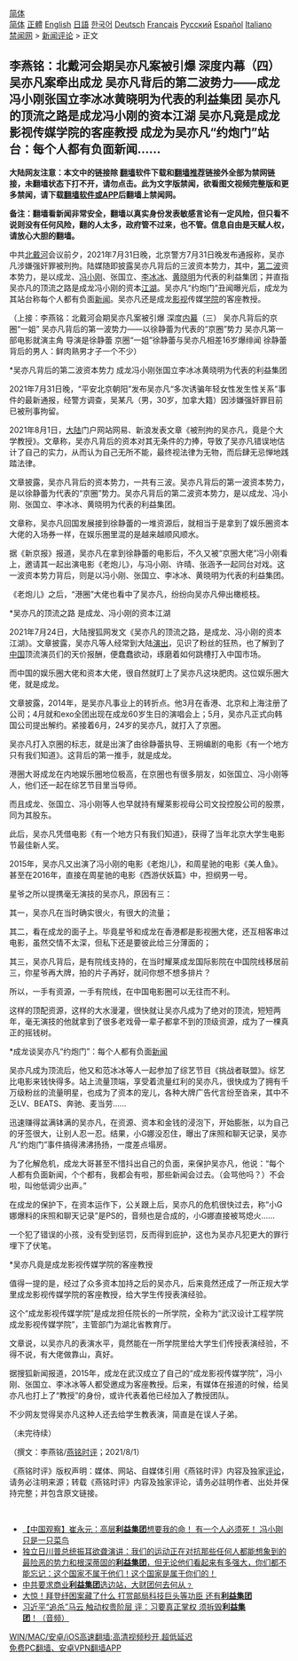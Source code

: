  <!-- 面包屑导航 --> <div class="breadcrumb"><!-- GTranslate: https://gtranslate.io/ -->  <div class="switcher notranslate">  <div class="selected">  <a href="#" onclick="return false;"> 简体</a>  </div>  <div class="option">  <a href="https://www.bannedbook.org" onclick="doGTranslate('zh-CN|zh-CN');jQuery('div.switcher div.selected a').html(jQuery(this).html());return false;" title="简体中文" class="nturl selected"> 简体</a>  <a href="https://www.bannedbook.org/zh-tw/" onclick="doGTranslate('zh-CN|zh-TW');jQuery('div.switcher div.selected a').html(jQuery(this).html());return false;" title="繁體中文" class="nturl"> 正體</a>  <a href="https://www.bannedbook.org/en/" onclick="doGTranslate('zh-CN|en');jQuery('div.switcher div.selected a').html(jQuery(this).html());return false;" title="English" class="nturl"> English</a>  <a href="https://www.bannedbook.org/ja/" onclick="doGTranslate('zh-CN|ja');jQuery('div.switcher div.selected a').html(jQuery(this).html());return false;" title="日本語" class="nturl"> 日語</a>  <a href="https://www.bannedbook.org/ko/" onclick="doGTranslate('zh-CN|ko');jQuery('div.switcher div.selected a').html(jQuery(this).html());return false;" title="한국어" class="nturl"> 한국어</a>  <a href="https://www.bannedbook.org/de/" onclick="doGTranslate('zh-CN|de');jQuery('div.switcher div.selected a').html(jQuery(this).html());return false;" title="Deutsch" class="nturl"> Deutsch</a>  <a href="https://www.bannedbook.org/fr/" onclick="doGTranslate('zh-CN|fr');jQuery('div.switcher div.selected a').html(jQuery(this).html());return false;" title="Français" class="nturl"> Français</a>  <a href="https://www.bannedbook.org/ru/" onclick="doGTranslate('zh-CN|ru');jQuery('div.switcher div.selected a').html(jQuery(this).html());return false;" title="Русский" class="nturl"> Русский</a>  <a href="https://www.bannedbook.org/es/" onclick="doGTranslate('zh-CN|es');jQuery('div.switcher div.selected a').html(jQuery(this).html());return false;" title="Español" class="nturl"> Español</a>  <a href="https://www.bannedbook.org/it/" onclick="doGTranslate('zh-CN|it');jQuery('div.switcher div.selected a').html(jQuery(this).html());return false;" title="Italiano" class="nturl"> Italiano</a>  </div>  </div>      <div class='breadcrumb-sub'><!-- Breadcrumb NavXT 6.3.0 --> <a href="https://www.bannedbook.org/" class="home">禁闻网</a> &gt; <a href="https://www.bannedbook.org/bnews/comments/" class="category">新闻评论</a> &gt; 正文</div></div><h2>李燕铭：北戴河会期吴亦凡案被引爆 深度内幕（四） 吴亦凡案牵出成龙 吴亦凡背后的第二波势力——成龙冯小刚张国立李冰冰黄晓明为代表的利益集团 吴亦凡的顶流之路是成龙冯小刚的资本江湖 吴亦凡竟是成龙影视传媒学院的客座教授 成龙为吴亦凡“约炮门”站台：每个人都有负面新闻……</h2> <p class="notice"><b>大陆网友注意：本文中的链接除 <a href="https://github.com/bannedbook/fanqiang" >翻墙</a>软件下载和<a href="https://github.com/killgcd/justmysocks/blob/master/README.md">翻墙推荐</a>链接外全部为禁网链接，未翻墙状态下打不开，请勿点击。此为文字版禁闻，欲看图文视频完整版和更多禁闻，请下载<a href="https://github.com/bannedbook/fanqiang">翻墙软件或APP</a>后翻墙上禁闻网。</p><p>备注：翻墙看新闻非常安全，翻墙以真实身份发表敏感言论有一定风险，但只看不说则没有任何风险，翻的人太多，政府管不过来，也不管。信息自由是天赋人权，请放心大胆的翻墙。</b></p>  <div class="entry"> <p></p> <p>中共<a href="https://www.bannedbook.org/bnews/tag/%E5%8C%97%E6%88%B4%E6%B2%B3/" class="st_tag internal_tag" rel="tag" title="标签 北戴河 下的日志">北戴河</a>会议前夕&#65292;2021年7月31日晚&#65292;北京警方7月31日晚发布通报称&#65292;吴亦凡涉嫌强奸罪被刑拘&#12290;陆媒随即披露吴亦凡背后的三波资本势力&#65292;其中&#65292;<a href="https://www.bannedbook.org/bnews/tag/%E7%AC%AC%E4%BA%8C%E6%B3%A2/" class="st_tag internal_tag" rel="tag" title="标签 第二波 下的日志">第二波</a>资本势力&#65292;是以成龙&#12289;<a href="https://www.bannedbook.org/bnews/tag/%e5%86%af%e5%b0%8f%e5%88%9a/" class="st_tag internal_tag" rel="tag" title="标签 冯小刚 下的日志">冯小刚</a>&#12289;张国立&#12289;<a href="https://www.bannedbook.org/bnews/tag/%e6%9d%8e%e5%86%b0%e5%86%b0/" class="st_tag internal_tag" rel="tag" title="标签 李冰冰 下的日志">李冰冰</a>&#12289;<a href="https://www.bannedbook.org/bnews/tag/%e9%bb%84%e6%99%93%e6%98%8e/" class="st_tag internal_tag" rel="tag" title="标签 黄晓明 下的日志">黄晓明</a>为代表的利益集团&#65307;并直指吴亦凡的顶流之路是成龙冯小刚的资本<a href="https://www.bannedbook.org/bnews/tag/%e6%b1%9f%e6%b9%96/" class="st_tag internal_tag" rel="tag" title="标签 江湖 下的日志">江湖</a>&#12290;吴亦凡&#8220;约炮门&#8221;丑闻曝光后&#65292;成龙为其站台称每个人都有负面<span class='wp_keywordlink_affiliate'><a href="https://www.bannedbook.org/" title="新闻">新闻</a></span>&#12290;吴亦凡还是成龙<a href="https://www.bannedbook.org/bnews/tag/%E5%BD%B1%E8%A7%86/" class="st_tag internal_tag" rel="tag" title="标签 影视 下的日志">影视</a>传媒<a href="https://www.bannedbook.org/bnews/tag/%E5%AD%A6%E9%99%A2/" class="st_tag internal_tag" rel="tag" title="标签 学院 下的日志">学院</a>的客座教授&#12290; </p> <p>&#65288;上接&#65306;李燕铭&#65306;北戴河会期吴亦凡案被引爆 深度<span class='wp_keywordlink_affiliate'><a href="https://www.bannedbook.org/bnews/ccpdope/" title="中共高层内幕" target="_blank">内幕</a></span>&#65288;三&#65289; 吴亦凡背后的京圈&#8220;一姐&#8221; 吴亦凡背后的第一波势力&#8212;&#8212;以徐静蕾为代表的&#8220;京圈&#8221;势力 吴亦凡第一部电影就演主角 导演是徐静蕾 京圈&#8220;一姐&#8221;徐静蕾与吴亦凡相差16岁爆绯闻 徐静蕾背后的男人&#65306;鲜肉熟男才子一个不少&#65289;</p> <p>   *吴亦凡背后的第二波资本势力 成龙冯小刚张国立李冰冰黄晓明为代表的利益集团</p> <p>2021年7月31日晚&#65292;&#8220;平安北京朝阳&#8221;发布吴亦凡&#8220;多次诱骗年轻女性发生性关系&#8221;事件的最新通报&#65292;经警方调查&#65292;吴某凡&#65288;男&#65292;30岁&#65292;加拿大籍&#65289;因涉嫌强奸罪目前已被刑事拘留&#12290; </p> <p>2021年8月1日&#65292;<span class='wp_keywordlink_affiliate'><a href="https://www.bannedbook.org/" title="大陆" target="_blank">大陆</a></span>门户网站网易&#12289;新浪发表文章&#12298;被刑拘的吴亦凡&#65292;竟是个大学教授&#12299;&#12290;文章称&#65292;吴亦凡背后的资本对其无条件的力捧&#65292;导致了吴亦凡错误地估计了自己的实力&#65292;从而认为自己无所不能&#65292;最终视法律为无物&#65292;而后肆无忌惮地践踏法律&#12290;</p> <p>文章披露&#65292;吴亦凡背后的资本势力&#65292;一共有三波&#12290;吴亦凡背后的第一波资本势力&#65292;是以徐静蕾为代表的&#8220;京圈&#8221;势力&#12290;吴亦凡背后的第二波资本势力&#65292;是以成龙&#12289;冯小刚&#12289;张国立&#12289;李冰冰&#12289;黄晓明为代表的利益集团&#12290;</p> <p>文章称&#65292;吴亦凡回国发展接到徐静蕾的一堆资源后&#65292;就相当于是拿到了娱乐圈资本大佬的入场券一样&#65292;在娱乐圈里混的是越来越顺风顺水&#12290;</p> <p>据&#12298;新京报&#12299;报道&#65292;吴亦凡在拿到徐静蕾的电影后&#65292;不久又被&#8220;京圈大佬&#8221;冯小刚看上&#65292;邀请其一起出演电影&#12298;老炮儿&#12299;&#65292;与冯小刚&#12289;许晴&#12289;张涵予一起同台对戏&#12290;这一波资本势力背后&#65292;则是以冯小刚&#12289;张国立&#12289;李冰冰&#12289;黄晓明为代表的利益集团&#12290;</p> <p>&#12298;老炮儿&#12299;之后&#65292;&#8220;港圈&#8221;大佬也看中了吴亦凡&#65292;纷纷向吴亦凡伸出橄榄枝&#12290;</p> <p>   *吴亦凡的顶流之路 是成龙&#12289;冯小刚的资本江湖 </p> <p>2021年7月24日&#65292;大陆搜狐网发文&#12298;吴亦凡的顶流之路&#65292;是成龙&#12289;冯小刚的资本江湖&#12299;&#12290;文章披露&#65292;吴亦凡等人经常到大陆<span class='wp_keywordlink_affiliate'><a href="https://zh-cn.shenyunperformingarts.org/" title="演出" target="_blank">演出</a></span>&#65292;见识了粉丝的狂热&#65292;也了解到了<span class='wp_keywordlink_affiliate'><a href="https://www.bannedbook.org/" title="中国" target="_blank">中国</a></span>顶流演员们的天价报酬&#65292;便蠢蠢欲动&#65292;琢磨着如何跳槽打入中国市场&#12290;</p> <p>而中国的娱乐圈大佬和资本大佬&#65292;很自然就盯上了吴亦凡这块肥肉&#12290;这位娱乐圈大佬&#65292;就是成龙&#12290;</p> <p>文章披露&#65292;2014年&#65292;是吴亦凡事业上的转折点&#12290;他3月在香港&#12289;北京和上海注册了公司&#65307;4月就和exo全团出现在成龙60岁生日的演唱会上&#65307;5月&#65292;吴亦凡正式向韩国公司提出解约&#12290;紧接着6月&#65292;24岁的吴亦凡&#65292;就打入了京圈&#12290;</p>  <p>吴亦凡打入京圈的标志&#65292;就是出演了由徐静蕾执导&#12289;王朔编剧的电影&#12298;有一个地方只有我们知道&#12299;&#12290;这背后的第一推手&#65292;就是成龙&#12290;</p> <p>港圈大哥成龙在内地娱乐圈地位极高&#65292;在京圈也有很多朋友&#65292;如张国立&#12289;冯小刚等人&#65292;他们还一起在综艺节目里当导师&#12290;</p> <p>   而且成龙&#12289;张国立&#12289;冯小刚等人也早就持有耀莱影视母公司文投控股公司的股票&#65292;同为其股东&#12290;</p> <p>此后&#65292;吴亦凡凭借电影&#12298;有一个地方只有我们知道&#12299;&#65292;获得了当年北京大学生电影节最佳新人奖&#12290;</p> <p>2015年&#65292;吴亦凡又出演了冯小刚的电影&#12298;老炮儿&#12299;&#65292;和周星驰的电影&#12298;美人鱼&#12299;&#12290;甚至在2016年&#65292;直接在周星驰的电影&#12298;西游伏妖篇&#12299;中&#65292;担纲男一号&#12290;</p> <p>星爷之所以提携毫无演技的吴亦凡&#65292;原因有三&#65306;</p> <p>其一&#65292;吴亦凡在当时确实很火&#65292;有很大的流量&#65307;</p> <p>其二&#65292;看在成龙的面子上&#12290;毕竟星爷和成龙在香港都是影视圈大佬&#65292;还互相客串过电影&#65292;虽然交情不太深&#65292;但私下还是要彼此给三分薄面的&#65307;</p> <p>其三&#65292;吴亦凡背后&#65292;是有院线支持的&#65292;在当时耀莱成龙国际影院在中国院线移居前三&#65292;你星爷再大牌&#65292;拍的片子再好&#65292;就问你想不想多排片&#65311;</p> <p>所以&#65292;一手有资源&#65292;一手有院线&#65292;在中国电影圈可以无往而不利&#12290;</p> <p>这样的顶配资源&#65292;这样的大水漫灌&#65292;很快就让吴亦凡成为了绝对的顶流&#65292;短短两年&#65292;毫无演技的他就拿到了很多老戏骨一辈子都拿不到的顶级资源&#65292;成为了一棵真正的摇钱树&#12290;</p> <p>   *成龙谈吴亦凡&#8220;约炮门&#8221;&#65306;每个人都有负面<a href="https://www.bannedbook.org/bnews/tag/%E6%96%B0%E9%97%BB/" class="st_tag internal_tag" rel="tag" title="标签 新闻 下的日志">新闻</a></p> <p>吴亦凡成为顶流后&#65292;他又和范冰冰等人一起参加了综艺节目&#12298;挑战者联盟&#12299;&#12290;综艺比电影来钱快得多&#12290;站上流量顶端&#65292;享受着流量红利的吴亦凡&#65292;很快成为了拥有千万级粉丝的流量明星&#65292;也成为了资本的宠儿&#65292;各种大牌广告代言纷至沓来&#65292;其中不乏LV&#12289;BEATS&#12289;奔驰&#12289;麦当劳&#8230;&#8230;</p> <p>迅速赚得盆满钵满的吴亦凡&#65292;在资源&#12289;资本和金钱的浸泡下&#65292;开始膨胀&#65292;以为自己的牙签很大&#65292;让别人忍一忍&#12290;结果&#65292;小G娜没忍住&#65292;曝出了床照和聊天记录&#65292;吴亦凡&#8220;约炮门&#8221;事件搞得沸沸扬扬&#65292;一度差点塌房&#12290;</p>  <p>为了化解危机&#65292;成龙大哥甚至不惜抖出自己的负面&#65292;来保护吴亦凡&#65292;他说&#65306;&#8220;每个人都有负面新闻&#65292;个个都有&#65292;我都会有啦&#65292;那些新闻会过去&#12290;&#65288;会骂他吗&#65311;&#65289;不会啦&#65292;叫他低调少出声&#12290;&#8221;</p> <p>在成龙的保护下&#65292;在资本运作下&#65292;公关跟上后&#65292;吴亦凡的危机很快过去&#65292;称&#8220;小G娜爆料的床照和聊天记录&#8221;是PS的&#65292;音频也是合成的&#65292;小G娜直接被骂熄火&#8230;&#8230;</p> <p>一个犯了错误的小孩&#65292;没有受到惩罚&#65292;反而得到庇护&#65292;这也为吴亦凡犯更大的罪行埋下了伏笔&#12290;</p> <p>   *吴亦凡竟是成龙影视传媒学院的客座教授</p> <p>值得一提的是&#65292;经过了众多资本加持之后的吴亦凡&#65292;后来竟然还成了一所正规大学里成龙影视传媒学院的客座教授&#65292;给大学生传授表演经验&#12290;</p> <p>这个&#8220;成龙影视传媒学院&#8221;是成龙担任院长的一所学院&#65292;全称为&#8220;武汉设计工程学院成龙影视传媒学院&#8221;&#65292;主管部门为湖北省教育厅&#12290;</p> <p>文章说&#65292;以吴亦凡的表演水平&#65292;竟然能在一所学院里给大学生们传授表演经验&#65292;不得不说&#65292;有大佬做靠山&#65292;真好&#12290;</p> <p>据搜狐新闻报道&#65292;2015年&#65292;成龙在武汉成立了自己的&#8220;成龙影视传媒学院&#8221;&#65292;冯小刚&#12289;张国立&#12289;李冰冰等人都受邀成为客座教授&#12290;后来&#65292;有媒体在报道的时候&#65292;给吴亦凡也打上了&#8220;教授&#8221;的身份&#65292;或许代表着他已经加入了教授团队&#12290;</p> <p>不少网友觉得吴亦凡这种人还去给学生教表演&#65292;简直是在误人子弟&#12290;</p> <p>&#65288;未完待续&#65289;</p> <p>&#65288;撰文&#65306;李燕铭/<a href="https://www.bannedbook.org/bnews/tag/%e7%87%95%e9%93%ad%e6%97%b6%e8%af%84/" class="st_tag internal_tag" rel="tag" title="标签 燕铭时评 下的日志">燕铭时评</a>&#65307;2021/8/1&#65289;</p> <p>&#12298;燕铭时评&#12299;版权声明&#65306;媒体&#12289;网站&#12289;自媒体引用&#12298;燕铭时评&#12299;内容及独家<span class='wp_keywordlink_affiliate'><a href="https://www.bannedbook.org/bnews/comments/" title="新闻评论" target="_blank">评论</a></span>&#65292;请务必注明来源&#65307;转载&#12298;燕铭时评&#12299;内容及独家评论&#65292;请务必註明作者&#12289;出处并保持完整&#65307;并包含原文链接&#12290;</p> <p></p> <p></p>  <p></p> <p>   </p> <p></p> <p></p> <p></p> <p>   </p> <p></p> <p></p> <p></p> <p>   </p> <p></p> <p></p> <p></p> <p>&nbsp;</p>  <ul class='op-related-articles' title='相关阅读'> <li><a href='https://www.bannedbook.org/bnews/comments/20210715/1587622.html' target='_blank'>【中国观察】崔永元：高层<b>利益集团</b>想要我的命！ 有一个人必须死！ 冯小刚只是一只菜鸟</a></li> <li><a href='https://www.bannedbook.org/bnews/bannedvideo/20210707/1582195.html' target='_blank'>独立日川普总统振耳欲聋演讲：我们的运动正在对抗那些任何人都能想象到的最险恶的势力和根深蒂固的<b>利益集团</b>，但无论他们看起来有多强大，你们都不能忘记：这个国家不属于他们！这个国家是属于你们的！</a></li> <li><a href='https://www.bannedbook.org/bnews/bannedvideo/20210402/1517866.html' target='_blank'>中共要求商业<b>利益集团</b>选边站，大财团何去何从﹖</a></li> <li><a href='https://www.bannedbook.org/bnews/cnnews/20210224/1492872.html' target='_blank'>大惊！拜登纾困案藏了什么 打赏邮局科技巨头等功臣 还有<b>利益集团</b></a></li> <li><a href='https://www.bannedbook.org/bnews/comments/20210219/1489688.html' target='_blank'>习近平“追杀”马云 触动权贵阶层 评：习要真正掌权 须拆毁<b>利益集团</b>！（音频）</a></li> </ul> <p class="texttj"> <a href="https://github.com/bannedbook/fanqiang/wiki/V2ray%E6%9C%BA%E5%9C%BA" target="_blank">WIN/MAC/安卓/iOS高速翻墙:高清视频秒开,超低延迟</a><br/> <a href="https://github.com/bannedbook/fanqiang/wiki/%E7%A6%81%E9%97%BB%E7%BD%91%E5%AE%89%E5%8D%93%E7%BF%BB%E5%A2%99%E6%96%B0%E9%97%BBAPP" target="_blank">免费PC翻墙、安卓VPN翻墙APP</a></p><p> </p><a name='sharetosocial'></a>  <div style="margin-bottom:5px;padding-bottom:5px;clear:both"> <div id="archive-pix-1" class="banner-ads"> <!-- AuctionX Display platform tag START --> <div id="26318x728x90x621x_ADSLOT2" clicktrack="%%CLICK_URL_ESC%%"></div> <!-- AuctionX Display platform tag END --> </div> <div id="archive-pix-2" class="banner-ads"> <!-- AuctionX Display platform tag START --> <div id="26315x300x250x621x_ADSLOT2" clicktrack="%%CLICK_URL_ESC%%"></div> <!-- AuctionX Display platform tag END --> </div> </div>  <div id="archive-pix-1" class="banner-ads"> <!-- AuctionX Display platform tag START --> <div id="26318x728x90x621x_ADSLOT3" clicktrack="%%CLICK_URL_ESC%%"></div> <!-- AuctionX Display platform tag END --> </div> </div><!--END ENTRY--> 